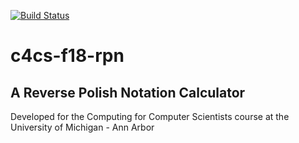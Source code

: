 [![Build Status](https://travis-ci.org/cestrell/c4cs-f18-rpn.svg?branch=master)](https://travis-ci.org/cestrell/c4cs-f18-rpn)

# c4cs-f18-rpn

## A Reverse Polish Notation Calculator
Developed for the Computing for Computer Scientists course at the University of Michigan - Ann Arbor

